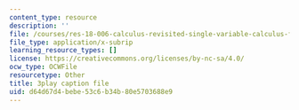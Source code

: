 ```yaml
---
content_type: resource
description: ''
file: /courses/res-18-006-calculus-revisited-single-variable-calculus-fall-2010/d64d67d4bebe53c6b34b80e5703688e9_4Ywsdc6pCOk.vtt
file_type: application/x-subrip
learning_resource_types: []
license: https://creativecommons.org/licenses/by-nc-sa/4.0/
ocw_type: OCWFile
resourcetype: Other
title: 3play caption file
uid: d64d67d4-bebe-53c6-b34b-80e5703688e9
---
```

